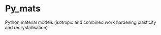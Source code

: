 # Py_mats
Python material models (isotropic and combined work hardening plasticity and recrystallisation)

